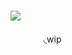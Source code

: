 # ![](https://media.discordapp.net/attachments/1175735024201515090/1341170705127047259/tumblr_ofvu8avuET1rv8mpzo2_1280.jpg?ex=67b5060d&is=67b3b48d&hm=81a7b9223a7d84f6fe4a26259db88bdf8856cb819d85873b5ec6f14494a9bd8b&)

ㅤㅤㅤ　◟wip
